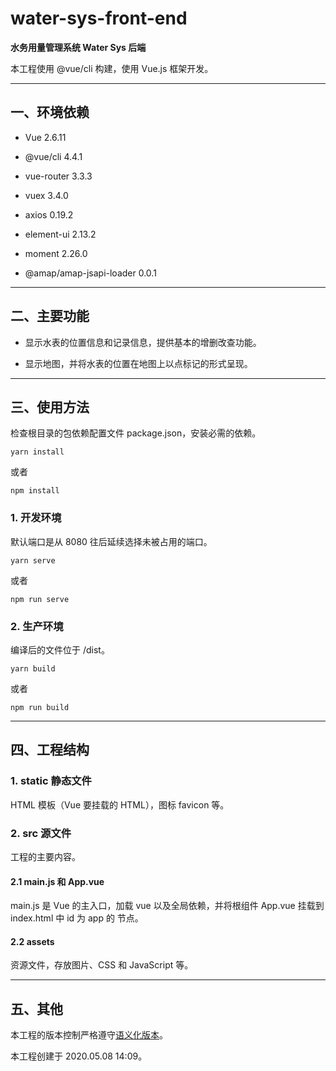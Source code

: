 # water-sys-front-end

**水务用量管理系统 Water Sys 后端**

本工程使用 @vue/cli 构建，使用 Vue.js 框架开发。

---

## 一、环境依赖

- Vue 2.6.11

- @vue/cli 4.4.1

- vue-router 3.3.3

- vuex 3.4.0

- axios 0.19.2

- element-ui 2.13.2

- moment 2.26.0

- @amap/amap-jsapi-loader 0.0.1

---

## 二、主要功能

- 显示水表的位置信息和记录信息，提供基本的增删改查功能。

- 显示地图，并将水表的位置在地图上以点标记的形式呈现。

---

## 三、使用方法

检查根目录的包依赖配置文件 package.json，安装必需的依赖。

```
yarn install
```

或者

```
npm install
```

### 1. 开发环境

默认端口是从 8080 往后延续选择未被占用的端口。

```
yarn serve
```

或者

```
npm run serve
```

### 2. 生产环境

编译后的文件位于 /dist。

```
yarn build
```

或者

```
npm run build
```

---

## 四、工程结构

### 1. static 静态文件

HTML 模板（Vue 要挂载的 HTML），图标 favicon 等。

### 2. src 源文件

工程的主要内容。

#### 2.1 main.js 和 App.vue

main.js 是 Vue 的主入口，加载 vue 以及全局依赖，并将根组件 App.vue 挂载到 index.html 中 id 为 app 的 节点。

#### 2.2 assets

资源文件，存放图片、CSS 和 JavaScript 等。

---

## 五、其他

本工程的版本控制严格遵守[语义化版本](https://semver.org/lang/zh-CN/)。

本工程创建于 2020.05.08 14:09。
